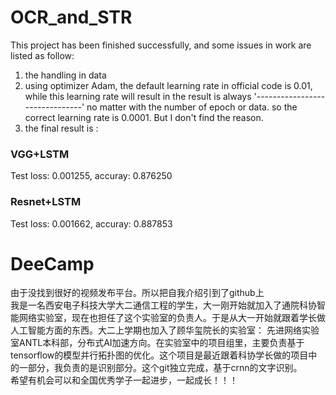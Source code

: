# OCR_and_STR
This project has been finished successfully, and some issues in work are listed as follow:

1. the handling in data
2. using optimizer Adam, the default learning rate in official code is 0.01, while this learning rate will result in the result is always '-------------------------------' no matter with the number of epoch or data. so the correct learning rate is 0.0001. But I don't find the reason.
3. the final result is :
### VGG+LSTM
Test loss: 0.001255, accuray: 0.876250
### Resnet+LSTM
Test loss: 0.001662, accuray: 0.887853



# DeeCamp
由于没找到很好的视频发布平台。所以把自我介绍引到了github上<br/>
我是一名西安电子科技大学大二通信工程的学生，大一刚开始就加入了通院科协智能网络实验室，现在也担任了这个实验室的负责人。于是从大一开始就跟着学长做人工智能方面的东西。大二上学期也加入了顾华玺院长的实验室： 先进网络实验室ANTL本科部，分布式AI加速方向。在实验室中的项目组里，主要负责基于tensorflow的模型并行拓扑图的优化。这个项目是最近跟着科协学长做的项目中的一部分，我负责的是识别部分。这个git独立完成，基于crnn的文字识别。<br/>
希望有机会可以和全国优秀学子一起进步，一起成长！！！
